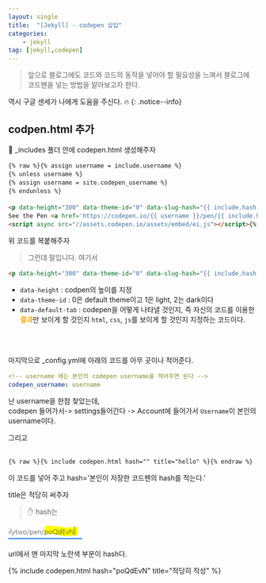 ```yaml
---
layout: single
title:  "[Jekyll] - codepen 삽입"
categories:
    - jekyll
tag: [jekyll,codepen]
---
```


> 앞으로 블로그에도 코드와 코드의 동작을 넣어야 할 필요성을 느껴서 블로그에 코드펜을 넣는 방법을 알아보고자 한다. 

역시 구글 센세가 나에게 도움을 주신다. :fire:
{: .notice--info}

## codpen.html 추가

:file_folder: _includes 폴더 안에 codepen.html 생성해주자

```html
{% raw %}{% assign username = include.username %}
{% unless username %}
{% assign username = site.codepen_username %}
{% endunless %}

<p data-height="300" data-theme-id="0" data-slug-hash="{{ include.hash }}" data-default-tab="html,result" data-user="{{ username }}" class='codepen split-output'>
See the Pen <a href='https://codepen.io/{{ username }}/pen/{{ include.hash }}/'>{{ include.title }}</a> by {{ username }} (<a href='https://codepen.io/{{ username }}'>@{{ username }}</a>) on <a href='https://codepen.io'>CodePen</a>.</p>
<script async src="//assets.codepen.io/assets/embed/ei.js"></script>{% endraw %}
```

위 코드를 복붙해주자

>그런데 말입니다. 여기서 

```html
<p data-height="300" data-theme-id="0" data-slug-hash="{{ include.hash }}" data-default-tab="html,result" data-user="{{ username }}" class='codepen split-output'>
```

- `data-height` : codpen의 높이를 지정
- `data-theme-id` : 0은 default theme이고 1은 light, 2는 dark이다
- `data-default-tab` : codepen을 어떻게 나타낼 것인지, 즉 자신의 코드를 이용한 <strong style='color:orange'>결과</strong>만 보이게 할 것인지 `html`, `css`, `js`를 보이게 할 것인지 지정하는 코드이다.

<BR>
<BR>

마지막으로 _config.yml에 아래의 코드를 아무 곳이나 적어준다.

```yml
<!-- username 에는 본인의 codepen username을 적어주면 된다 -->
codepen_username: username
```

난 username을 한참 찾았는데, 
<BR>
codepen 들어가서-> settings들어간다 -> Account에 들어가서 `Username`이 본인의 username이다.


그리고 

``` html

{% raw %}{% include codepen.html hash="" title="hello" %}{% endraw %}
```

이 코드를 넣어 주고 hash='본인이 저장한 코드펜의 hash를 적는다.'

title은 적당히 써주자

> :hand: hash는 

![codepen](/assets/images/jekyll/230710_01/230710-1.PNG)

url에서 맨 마지막 노란색 부분이 hash다.

{% include codepen.html hash="poQdEvN" title="적당히 작성" %}



